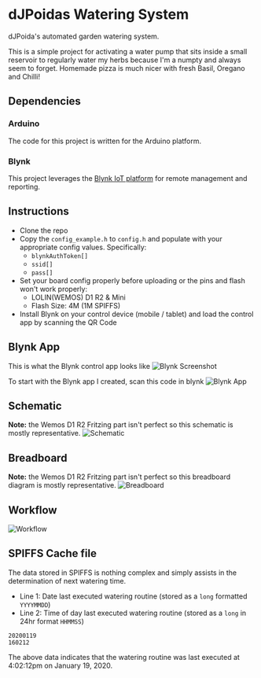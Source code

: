 # dJPoidas Watering System
dJPoida's automated garden watering system.

This is a simple project for activating a water pump that sits inside a small reservoir to regularly water my herbs because I'm a numpty and always seem to forget. Homemade pizza is much nicer with fresh Basil, Oregano and Chilli!

## Dependencies
### Arduino
The code for this project is written for the Arduino platform.
### Blynk
This project leverages the [Blynk IoT platform](https://blynk.io/) for remote management and reporting.

## Instructions
- Clone the repo
- Copy the `config_example.h` to `config.h` and populate with your appropriate config values. Specifically:
    - `blynkAuthToken[]`
    - `ssid[]`
    - `pass[]`
- Set your board config properly before uploading or the pins and flash won't work properly: 
    - LOLIN(WEMOS) D1 R2 & Mini
    - Flash Size: 4M (1M SPIFFS)
- Install Blynk on your control device (mobile / tablet) and load the control app by scanning the QR Code

## Blynk App
This is what the Blynk control app looks like
![Blynk Screenshot](https://github.com/dJPoida/watering_system/blob/master/blynk/app_screenshot.jpg)

To start with the Blynk app I created, scan this code in blynk
![Blynk App](https://github.com/dJPoida/watering_system/blob/master/blynk/app_barcode.png)

## Schematic
**Note:** the Wemos D1 R2 Fritzing part isn't perfect so this schematic is mostly representative.
![Schematic](https://github.com/dJPoida/watering_system/blob/master/designs/circuit%20design%20v1.0_schem.png)

## Breadboard
**Note:** the Wemos D1 R2 Fritzing part isn't perfect so this breadboard diagram is mostly representative.
![Breadboard](https://github.com/dJPoida/watering_system/blob/master/designs/circuit%20design%20v1.0_bb.png)

## Workflow
![Workflow](https://github.com/dJPoida/watering_system/blob/master/designs/workflow.png)

## SPIFFS Cache file
The data stored in SPIFFS is nothing complex and simply assists in the determination of next watering time.

- Line 1: Date last executed watering routine (stored as a `long` formatted `YYYYMMDD`)
- Line 2: Time of day last executed watering routine (stored as a `long` in 24hr format `HHMMSS`)
```
20200119
160212
```
The above data indicates that the watering routine was last executed at 4:02:12pm on January 19, 2020.
